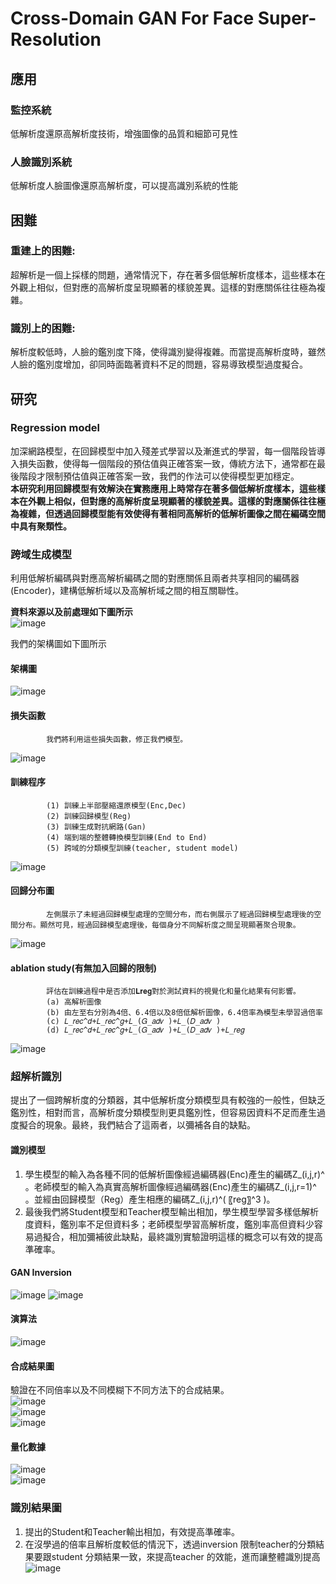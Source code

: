 # Cross-Domain GAN For Face Super-Resolution
## 應用  
### 監控系統  
低解析度還原高解析度技術，增強圖像的品質和細節可見性  
### 人臉識別系統  
低解析度人臉圖像還原高解析度，可以提高識別系統的性能  
      
## 困難  
### 重建上的困難:  
超解析是一個上採樣的問題，通常情況下，存在著多個低解析度樣本，這些樣本在外觀上相似，但對應的高解析度呈現顯著的樣貌差異。這樣的對應關係往往極為複雜。  
### 識別上的困難:  
解析度較低時，人臉的鑑別度下降，使得識別變得複雜。而當提高解析度時，雖然人臉的鑑別度增加，卻同時面臨著資料不足的問題，容易導致模型過度擬合。  

## 研究  
### Regression model  
加深網路模型，在回歸模型中加入殘差式學習以及漸進式的學習，每一個階段皆導入損失函數，使得每一個階段的預估值與正確答案一致，傳統方法下，通常都在最後階段才限制預估值與正確答案一致，我們的作法可以使得模型更加穩定。  
**本研究利用回歸模型有效解決在實務應用上時常存在著多個低解析度樣本，這些樣本在外觀上相似，但對應的高解析度呈現顯著的樣貌差異。這樣的對應關係往往極為複雜，但透過回歸模型能有效使得有著相同高解析的低解析圖像之間在編碼空間中具有聚類性。**   

### 跨域生成模型  
利用低解析編碼與對應高解析編碼之間的對應關係且兩者共享相同的編碼器(Encoder)，建構低解析域以及高解析域之間的相互關聯性。  

**資料來源以及前處理如下圖所示**  
![image](https://github.com/wangbosen123/Cross-Domain-GAN-for-Face-Super-Resolution/assets/92494937/4c2d811b-803d-4812-a0d7-03bc3bbdf582)  


我們的架構圖如下圖所示  
#### 架構圖  
![image](https://github.com/wangbosen123/Cross-Domain-GAN-for-Face-Super-Resolution/assets/92494937/3cd14ed9-4663-4bd3-97df-23d48f8e189a)  

#### 損失函數  
            我們將利用這些損失函數，修正我們模型。
![image](https://github.com/wangbosen123/Cross-Domain-GAN-for-Face-Super-Resolution/assets/92494937/df17bf41-7389-42ed-baab-72d0649faff7)  

#### 訓練程序  
            (1)	訓練上半部壓縮還原模型(Enc,Dec)  
            (2)	訓練回歸模型(Reg)  
            (3)	訓練生成對抗網路(Gan)  
            (4)	端到端的整體轉換模型訓練(End to End)  
            (5)	跨域的分類模型訓練(teacher, student model)  
![image](https://github.com/wangbosen123/Cross-Domain-GAN-for-Face-Super-Resolution/assets/92494937/4f4d4d44-08cf-42e2-bd73-bedafef3b476)  


#### 回歸分布圖  
            左側展示了未經過回歸模型處理的空間分布，而右側展示了經過回歸模型處理後的空間分布。顯然可見，經過回歸模型處理後，每個身分不同解析度之間呈現顯著聚合現象。  
![image](https://github.com/wangbosen123/Cross-Domain-GAN-for-Face-Super-Resolution/assets/92494937/ee13ce8d-f5e1-4783-930b-1b7d473bbe9d)


#### ablation study(有無加入回歸的限制)  
            評估在訓練過程中是否添加𝐋𝐫𝐞𝐠對於測試資料的視覺化和量化結果有何影響。   
            (a) 高解析圖像  
            (b) 由左至右分別為4倍、6.4倍以及8倍低解析圖像，6.4倍率為模型未學習過倍率  
            (c) 𝐿_𝑟𝑒𝑐^𝑑+𝐿_𝑟𝑒𝑐^𝑔+𝐿_(𝐺_𝑎𝑑𝑣 )+𝐿_(𝐷_𝑎𝑑𝑣 )  
            (d) 𝐿_𝑟𝑒𝑐^𝑑+𝐿_𝑟𝑒𝑐^𝑔+𝐿_(𝐺_𝑎𝑑𝑣 )+𝐿_(𝐷_𝑎𝑑𝑣 )+𝐿_𝑟𝑒𝑔  
![image](https://github.com/wangbosen123/Cross-Domain-GAN-for-Face-Super-Resolution/assets/92494937/e3e176aa-522e-4d20-9529-a5a0c7653560)



### 超解析識別  
提出了一個跨解析度的分類器，其中低解析度分類模型具有較強的一般性，但缺乏鑑別性，相對而言，高解析度分類模型則更具鑑別性，但容易因資料不足而產生過度擬合的現象。最終，我們結合了這兩者，以彌補各自的缺點。 

#### 識別模型  
1. 學生模型的輸入為各種不同的低解析圖像經過編碼器(Enc)產生的編碼Z_(i,j,r)^ 。老師模型的輸入為真實高解析圖像經過編碼器(Enc)產生的編碼Z_(i,j,r=1)^ 。並經由回歸模型（Reg）產生相應的編碼Z_(i,j,r)^( 〖reg〗^3 )。
2. 最後我們將Student模型和Teacher模型輸出相加，學生模型學習多樣低解析度資料，鑑別率不足但資料多；老師模型學習高解析度，鑑別率高但資料少容易過擬合，相加彌補彼此缺點，最終識別實驗證明這樣的概念可以有效的提高準確率。

#### GAN Inversion  
![image](https://github.com/wangbosen123/Cross-Domain-GAN-for-Face-Super-Resolution/assets/92494937/3e0f78ab-b6e8-4dc4-b8af-f40c363bb929)
![image](https://github.com/wangbosen123/Cross-Domain-GAN-for-Face-Super-Resolution/assets/92494937/ca07facc-f666-43f3-b72a-eac7f515eefc)  

#### 演算法  
![image](https://github.com/wangbosen123/Cross-Domain-GAN-for-Face-Super-Resolution/assets/92494937/a482066b-b955-4dcb-9f6a-fc08a7a0a766)  


#### 合成結果圖  
驗證在不同倍率以及不同模糊下不同方法下的合成結果。  
![image](https://github.com/wangbosen123/Cross-Domain-GAN-for-Face-Super-Resolution/assets/92494937/fef150cc-0bb5-4177-95e3-05911ec23a0b)  
![image](https://github.com/wangbosen123/Cross-Domain-GAN-for-Face-Super-Resolution/assets/92494937/5c836371-7919-4ce1-9ff0-98daa2d06b0b)  
![image](https://github.com/wangbosen123/Cross-Domain-GAN-for-Face-Super-Resolution/assets/92494937/b5573f44-8f13-4bcc-ae55-964470079c51)  


#### 量化數據  
![image](https://github.com/wangbosen123/Cross-Domain-GAN-for-Face-Super-Resolution/assets/92494937/51eb3fb5-5dd2-4390-b77f-c729cfd1e32a)  
![image](https://github.com/wangbosen123/Cross-Domain-GAN-for-Face-Super-Resolution/assets/92494937/dabadb5f-39a6-4225-a807-5fbc5fa2df61)  

### 識別結果圖  
1. 提出的Student和Teacher輸出相加，有效提高準確率。  
2. 在沒學過的倍率且解析度較低的情況下，透過inversion 限制teacher的分類結果要跟student 分類結果一致，來提高teacher 的效能，進而讓整體識別提高  
![image](https://github.com/wangbosen123/Cross-Domain-GAN-for-Face-Super-Resolution/assets/92494937/c5356323-5f8e-4741-b91b-3324e4992b07)








